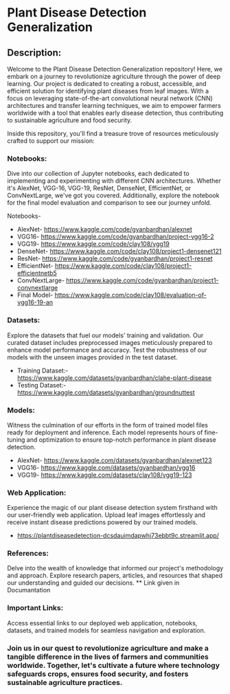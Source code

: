 # Plant Disease Detection Generalization

## Description:
Welcome to the Plant Disease Detection Generalization repository!
Here, we embark on a journey to revolutionize agriculture through the power of deep learning.
Our project is dedicated to creating a robust, accessible, and efficient solution for identifying plant diseases from leaf images. 
With a focus on leveraging state-of-the-art convolutional neural network (CNN) architectures and transfer learning techniques, 
we aim to empower farmers worldwide with a tool that enables early disease detection, thus contributing to sustainable agriculture and food security.

Inside this repository, you'll find a treasure trove of resources meticulously crafted to support our mission:

### Notebooks: 
Dive into our collection of Jupyter notebooks, 
each dedicated to implementing and experimenting with different CNN architectures. Whether it's AlexNet, VGG-16, VGG-19, ResNet, DenseNet, EfficientNet,
or ConvNextLarge, we've got you covered. Additionally, explore the notebook for the final model evaluation and comparison to see our journey unfold.

Notebooks-
- AlexNet- https://www.kaggle.com/code/gyanbardhan/alexnet
- VGG16- https://www.kaggle.com/code/gyanbardhan/project-vgg16-2
- VGG19- https://www.kaggle.com/code/clay108/vgg19
- DenseNet- https://www.kaggle.com/code/clay108/project1-densenet121
- ResNet- https://www.kaggle.com/code/gyanbardhan/project1-resnet
- EfficientNet- https://www.kaggle.com/code/clay108/project1-efficientnetb5
- ConvNextLarge- https://www.kaggle.com/code/gyanbardhan/project1-convnextlarge
- Final Model- https://www.kaggle.com/code/clay108/evaluation-of-vgg16-19-an


### Datasets:
Explore the datasets that fuel our models' training and validation. Our curated dataset includes preprocessed images meticulously
prepared to enhance model performance and accuracy. Test the robustness of our models with the unseen images provided in the test dataset.
- Training Dataset:- https://www.kaggle.com/datasets/gyanbardhan/clahe-plant-disease
- Testing Dataset:- https://www.kaggle.com/datasets/gyanbardhan/groundnuttest


### Models: 
Witness the culmination of our efforts in the form of trained model files ready for deployment and inference.
Each model represents hours of fine-tuning and optimization to ensure top-notch performance in plant disease detection.

- AlexNet-  https://www.kaggle.com/datasets/gyanbardhan/alexnet123
- VGG16-  https://www.kaggle.com/datasets/gyanbardhan/vgg16
- VGG19-  https://www.kaggle.com/datasets/clay108/vgg19-123


### Web Application:
Experience the magic of our plant disease detection system firsthand with our user-friendly web application.
Upload leaf images effortlessly and receive instant disease predictions powered by our trained models.

- https://plantdiseasedetection-dcsdauimdapwhj73ebbt9c.streamlit.app/

### References:
Delve into the wealth of knowledge that informed our project's methodology and approach. 
Explore research papers, articles, and resources that shaped our understanding and guided our decisions.
** Link given in Documantation

### Important Links:
Access essential links to our deployed web application, notebooks, datasets, and trained models for seamless navigation and exploration.


### Join us in our quest to revolutionize agriculture and make a tangible difference in the lives of farmers and communities worldwide. Together, let's cultivate a future where technology safeguards crops, ensures food security, and fosters sustainable agriculture practices.
